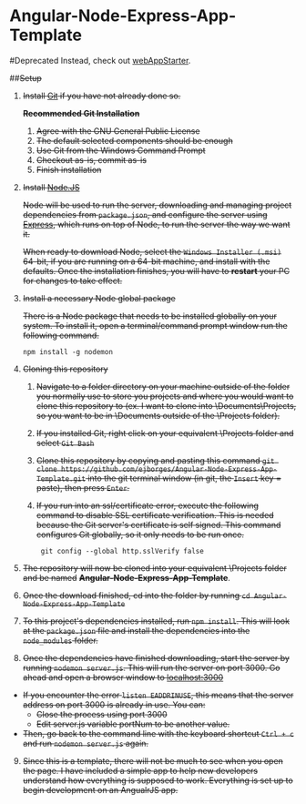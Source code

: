 Angular-Node-Express-App-Template
=================================

#Deprecated
Instead, check out [webAppStarter](https://github.com/ejborges/webAppStarter).

##~~Setup~~
1. ~~Install [Git](http://git-scm.com/downloads) if you have not already done so.~~
    
    **~~Recommended Git Installation~~** 
    1. ~~Agree with the GNU General Public License~~
    2. ~~The default selected components should be enough~~
    3. ~~Use Git from the Windows Command Prompt~~
    4. ~~Checkout as-is, commit as-is~~
    5. ~~Finish installation~~
  
2. ~~Install [Node.JS](http://nodejs.org/download/)~~

    ~~Node will be used to run the server, downloading and managing project dependencies from `package.json`, and configure the server using [Express](http://expressjs.com/), which runs on top of Node, to run the server the way we want it.~~
    
	~~When ready to download Node, select the `Windows Installer (.msi)` 64-bit, if you are running on a 64-bit machine, and install with the defaults. Once the installation finishes, you will have to **restart** your PC for changes to take effect.~~

3. ~~Install a necessary Node global package~~
  
    ~~There is a Node package that needs to be installed globally on your system. To install it, open a terminal/command prompt window run the following command.~~
    
     ```
     npm install -g nodemon
     ```
4. ~~Cloning this repository~~
    1. ~~Navigate to a folder directory on your machine outside of the folder you normally use to store you projects and where you would want to clone this repository to (ex. I want to clone into \Documents\Projects, so you want to be in \Documents outside of the \Projects folder).~~
    2. ~~If you installed Git, right click on your equivalent \Projects folder and select `Git Bash`~~
    3. ~~Clone this repository by copying and pasting this command `git clone https://github.com/ejborges/Angular-Node-Express-App-Template.git` into the git terminal window (in git, the `Insert` key = paste), then press `Enter`.~~
    4. ~~If you run into an ssl/certificate error, execute the following command to disable SSL certificate verification. This is needed because the Git server's certificate is self signed. This command configures Git globally, so it only needs to be run once.~~
          
            git config --global http.sslVerify false
          

5. ~~The repository will now be cloned into your equivalent \Projects folder and be named~~ **~~Angular-Node-Express-App-Template~~**.

6. ~~Once the download finished, cd into the folder by running `cd Angular-Node-Express-App-Template`~~

7. ~~To this project's dependencies installed, run `npm install`. This will look at the `package.json` file and install the dependencies into the `node_modules` folder.~~
8. ~~Once the dependencies have finished downloading, start the server by running `nodemon server.js`. This will run the server on port 3000. Go ahead and open a browser window to [localhost:3000](http://localhost:3000)~~
  - ~~If you encounter the error `listen EADDRINUSE`, this means that the server address on port 3000 is already in use. You can:~~
    - ~~Close the process using port 3000~~
    - ~~Edit server.js variable portNum to be another value.~~
  - ~~Then, go back to the command line with the keyboard shortcut `Ctrl + c` and run `nodemon server.js` again.~~

9. ~~Since this is a template, there will not be much to see when you open the page. I have included a simple app to help new developers understand how everything is supposed to work. Everything is set up to begin development on an AngualrJS app.~~
